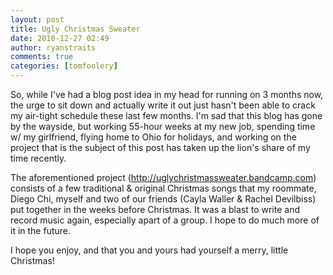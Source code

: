 ```yaml
---
layout: post
title: Ugly Christmas Sweater
date: 2010-12-27 02:49
author: ryanstraits
comments: true
categories: [tomfoolery]
---
```

<p>So, while I've had a blog post idea in my head for running on 3 months now, the urge to sit down and actually write it out just hasn't been able to crack my air-tight schedule these last few months. I'm sad that this blog has gone by the wayside, but working 55-hour weeks at my new job, spending time w/ my girlfriend, flying home to Ohio for holidays, and working on the project that is the subject of this post has taken up the lion's share of my time recently.</p>
<p>The aforementioned project (<a href="http://uglychristmassweater.bandcamp.com">http://uglychristmassweater.bandcamp.com</a>) consists of a few traditional &amp; original Christmas songs that my roommate, Diego Chi, myself and two of our friends (Cayla Waller &amp; Rachel Devilbiss) put together in the weeks before Christmas. It was a blast to write and record music again, especially apart of a group. I hope to do much more of it in the future.</p>
<p>I hope you enjoy, and that you and yours had yourself a merry, little Christmas!</p>
<div id="_mcePaste"></div>
<p></p>

